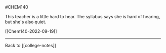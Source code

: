 #CHEM140

This teacher is a little hard to hear.  The syllabus says she is hard of hearing, but she's also quiet.

[[Chem140-2022-09-19]]

---
Back to [[college-notes]]